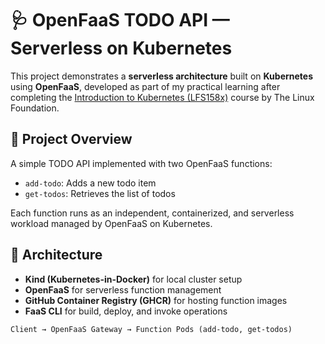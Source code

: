 # 🩺 OpenFaaS TODO API — Serverless on Kubernetes

This project demonstrates a **serverless architecture** built on **Kubernetes** using **OpenFaaS**, developed as part of my practical learning after completing the [Introduction to Kubernetes (LFS158x)](https://training.linuxfoundation.org/training/introduction-to-kubernetes/) course by The Linux Foundation.

## 🚀 Project Overview
A simple TODO API implemented with two OpenFaaS functions:
- `add-todo`: Adds a new todo item
- `get-todos`: Retrieves the list of todos

Each function runs as an independent, containerized, and serverless workload managed by OpenFaaS on Kubernetes.

## 🧱 Architecture
- **Kind (Kubernetes-in-Docker)** for local cluster setup  
- **OpenFaaS** for serverless function management  
- **GitHub Container Registry (GHCR)** for hosting function images  
- **FaaS CLI** for build, deploy, and invoke operations  

```plaintext
Client → OpenFaaS Gateway → Function Pods (add-todo, get-todos)
